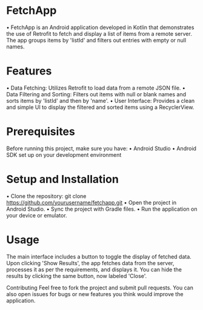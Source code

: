 # FetchApp
• FetchApp is an Android application developed in Kotlin that demonstrates the use of Retrofit to fetch and display a list of items from a remote server. The app groups items by 'listId' and filters out entries with empty or null names.

# Features
• Data Fetching: Utilizes Retrofit to load data from a remote JSON file.
• Data Filtering and Sorting: Filters out items with null or blank names and sorts items by 'listId' and then by 'name'.
• User Interface: Provides a clean and simple UI to display the filtered and sorted items using a RecyclerView.

# Prerequisites
Before running this project, make sure you have:
• Android Studio
• Android SDK set up on your development environment

# Setup and Installation
• Clone the repository:
git clone https://github.com/yourusername/fetchapp.git
• Open the project in Android Studio.
• Sync the project with Gradle files.
• Run the application on your device or emulator.

# Usage
The main interface includes a button to toggle the display of fetched data. Upon clicking 'Show Results', the app fetches data from the server, processes it as per the requirements, and displays it. You can hide the results by clicking the same button, now labeled 'Close'.

Contributing
Feel free to fork the project and submit pull requests. You can also open issues for bugs or new features you think would improve the application.

